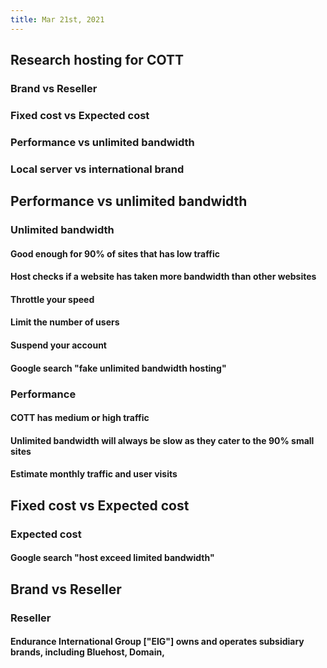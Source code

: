 ```yaml
---
title: Mar 21st, 2021
---
```


## Research hosting for COTT
### Brand vs Reseller
### Fixed cost vs Expected cost
### Performance vs unlimited bandwidth
### Local server vs international brand
## Performance vs unlimited bandwidth
### Unlimited bandwidth
#### Good enough for 90% of sites that has low traffic
#### Host checks if a website has taken more bandwidth than other websites
#### Throttle your speed
#### Limit the number of users
#### Suspend your account
#### Google search "fake unlimited bandwidth hosting"
### Performance
#### COTT has medium or high traffic
#### Unlimited bandwidth will always be slow as they cater to the 90% small sites
#### Estimate monthly traffic and user visits
## Fixed cost vs Expected cost
### Expected cost
#### Google search "host exceed limited bandwidth"
## Brand vs Reseller
### Reseller
#### Endurance International Group ["EIG"] owns and operates subsidiary brands, including Bluehost, Domain,
